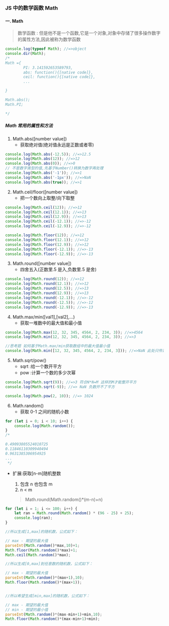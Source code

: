 ### JS 中的数学函数 Math

#### 一. Math

> 数学函数 : 但是他不是一个函数,它是一个对象,对象中存储了很多操作数字的属性方法,因此被称为数学函数

```javascript
console.log(typeof Math); //=>object
console.dir(Math);
/* 
Math ={
        PI: 3.141592653589793,
        abs: function(){[native code]},
        ceil: function(){[native code]},
        ...

}

Math.abs();
Math.PI;

*/
```

##### Math 常用的属性和方法

1. Math.abs([number value])
    - 获取绝对值(绝对值永远是正数或者零)

```javascript
console.log(Math.abs(-12.5)); //=>12.5
console.log(Math.abs(12)); //=>12
console.log(Math.abs(0)); //=>0
// 不是数字类型的值,先基于Number()转换为数字再处理
console.log(Math.abs('-1')); //=>1
console.log(Math.abs('-1px')); //=>NaN
console.log(Math.abs(true)); //=>1
```

2. Math.ceil/floor([number value])
    - 把一个数向上取整/向下取整

```javascript
console.log(Math.ceil(12)); //=>12
console.log(Math.ceil(12.1)); //=>13
console.log(Math.ceil(12.9)); //=>13
console.log(Math.ceil(-12.1)); //=>-12
console.log(Math.ceil(-12.9)); //=>-12

console.log(Math.floor(12)); //=>12
console.log(Math.floor(12.1)); //=>12
console.log(Math.floor(12.9)); //=>12
console.log(Math.floor(-12.1)); //=>-13
console.log(Math.floor(-12.9)); //=>-13
```

3. Math.round([number value])
    - 四舍五入(正数里.5 是入,负数里.5 是舍)

```javascript
console.log(Math.round(12)); //=>12
console.log(Math.round(12.1)); //=>12
console.log(Math.round(12.5)); //=>13
console.log(Math.round(12.9)); //=>13
console.log(Math.round(-12.1)); //=>-12
console.log(Math.round(-12.5)); //=>-12
console.log(Math.round(-12.9)); //=>-13
```

4. Math.max/min([val1],[val2],...)
    - 获取一堆数中的最大值和最小值

```javascript
console.log(Math.max(12, 32, 345, 4564, 2, 234, 3)); //=>4564
console.log(Math.min(12, 32, 345, 4564, 2, 234, 3)); //=>3

//思考题 如何基于Math.max/min获取数组中的最大值最小值
console.log(Math.min([12, 32, 345, 4564, 2, 234, 3])); //=>NaN 此处只传递第一个值是一个数组,和内置的语法要求不符
```

5. Math.sqrt/pow()
    - sqrt :给一个数开平方
    - pow :计算一个数的多少次幂

```javascript
console.log(Math.sqrt(9)); //=>3 符合N*N=M 这样的M才能整开平方
console.log(Math.sqrt(-9)); //=> NaN 负数开不了平方

console.log(Math.pow(2, 10)); //=> 1024
```

6. Math.random()
    - 获取 0-1 之间的随机小数

```javascript
for (let i = 0; i < 10; i++) {
    console.log(Math.random());
}
/* 

0.49093805524010725
0.11846110309940494
0.9631385306954925
...
 */
```

-   扩展:获取[n-m]随机整数

    1. 包含 n 也包含 m
    2. n < m

    > Math.round(Math.random()\*(m-n)+n)

```javascript
for (let i = 1; i <= 100; i++) {
    let ran = Math.round(Math.random() * (96 - 25) + 25);
    console.log(ran);
}

//所以生成[1,max]的随机数，公式如下：

// max - 期望的最大值
parseInt(Math.random()*max,10)+1;
Math.floor(Math.random()*max)+1;
Math.ceil(Math.random()*max);

//所以生成[0,max]到任意数的随机数，公式如下：

// max - 期望的最大值
parseInt(Math.random()*(max+1),10);
Math.floor(Math.random()*(max+1));


//所以希望生成[min,max]的随机数，公式如下：

// max - 期望的最大值
// min - 期望的最小值
parseInt(Math.random()*(max-min+1)+min,10);
Math.floor(Math.random()*(max-min+1)+min);
```
